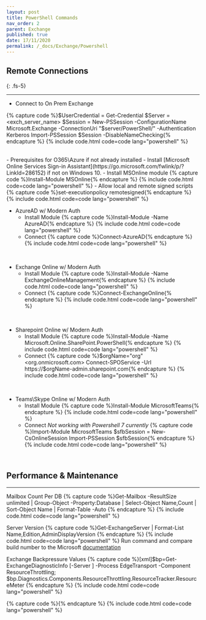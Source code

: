 ```yaml
---
layout: post
title: PowerShell Commands
nav_order: 2
parent: Exchange
published: true
date: 17/11/2020
permalink: /_docs/Exchange/Powershell
---
```

## Remote Connections
{: .fs-5}

---
- Connect to On Prem Exchange

{% capture code %}$UserCredential = Get-Credential
$Server = <exch_server_name>
$Session = New-PSSession -ConfigurationName Microsoft.Exchange -ConnectionUri "$server/PowerShell/" -Authentication Kerberos
Import-PSSession $Session -DisableNameChecking{% endcapture %}
{% include code.html code=code lang="powershell" %}

<br>
- Prerequisites for O365\Azure if not already installed
    - Install [Microsoft Online Services Sign-in Assistant](https://go.microsoft.com/fwlink/p/?LinkId=286152) if not on Windows 10.
    - Install MSOnline module
{% capture code %}Install-Module MSOnline{% endcapture %}
{% include code.html code=code lang="powershell" %}
    - Allow local and remote signed scripts
{% capture code %}set-executionpolicy remotesigned{% endcapture %}
{% include code.html code=code lang="powershell" %}
<br>

- AzureAD w/ Modern Auth
    - Install Module
{% capture code %}Install-Module -Name AzureAD{% endcapture %}
{% include code.html code=code lang="powershell" %}
    - Connect
{% capture code %}Connect-AzureAD{% endcapture %}
{% include code.html code=code lang="powershell" %}
<br>

- Exchange Online w/ Modern Auth
    - Install Module
{% capture code %}Install-Module -Name ExchangeOnlineManagement{% endcapture %}
{% include code.html code=code lang="powershell" %}
    - Connect
{% capture code %}Connect-ExchangeOnline{% endcapture %}
{% include code.html code=code lang="powershell" %}
<br>

- Sharepoint Online w/ Modern Auth
    - Install Module
{% capture code %}Install-Module -Name Microsoft.Online.SharePoint.PowerShell{% endcapture %}
{% include code.html code=code lang="powershell" %}
    - Connect
{% capture code %}$orgName="org" <org.onmicrosoft.com>
Connect-SPOService -Url https://$orgName-admin.sharepoint.com{% endcapture %}
{% include code.html code=code lang="powershell" %}
<br>

- Teams\Skype Online w/ Modern Auth
    - Install Module
{% capture code %}Install-Module MicrosoftTeams{% endcapture %}
{% include code.html code=code lang="powershell" %}
    - Connect
    *Not working with Powershell 7 currently*
{% capture code %}Import-Module MicrosoftTeams
$sfbSession = New-CsOnlineSession
Import-PSSession $sfbSession{% endcapture %}
{% include code.html code=code lang="powershell" %}
<br>

## Performance & Maintenance

---
Mailbox Count Per DB
{% capture code %}Get-Mailbox -ResultSize unlimited | Group-Object -Property:Database | Select-Object Name,Count | Sort-Object Name | Format-Table -Auto {% endcapture %}
{% include code.html code=code lang="powershell" %}
<br>

Server Version
{% capture code %}Get-ExchangeServer | Format-List Name,Edition,AdminDisplayVersion {% endcapture %}
{% include code.html code=code lang="powershell" %}
Run command and compare build number to the Microsoft [documentation](https://docs.microsoft.com/en-us/exchange/new-features/build-numbers-and-release-dates?view=exchserver-2016)
<br>

Exchange Backpressure Values
{% capture code %}[xml]$bp=Get-ExchangeDiagnosticInfo [-Server <ServerIdentity> ] -Process EdgeTransport -Component ResourceThrottling; $bp.Diagnostics.Components.ResourceThrottling.ResourceTracker.ResourceMeter {% endcapture %}
{% include code.html code=code lang="powershell" %}
<br>

{% capture code %}{% endcapture %}
{% include code.html code=code lang="powershell" %}
<br>
